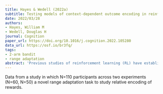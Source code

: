 ```yaml
---
title: Hayes & Wedell (2022a)
subtitle: Testing models of context-dependent outcome encoding in reinforcement learning
date: 2022/03/28
authors:
- Hayes, William M
- Wedell, Douglas H
journal: Cognition
paper_url: https://doi.org/10.1016/j.cognition.2022.105280
data_url: https://osf.io/br3fq/
tags:
- 2-arm bandit
- range adaptation
abstract: 'Previous studies of reinforcement learning (RL) have established that choice outcomes are encoded in a context-dependent fashion. Several computational models have been proposed to explain context-dependent encoding, including reference point centering and range adaptation models. The former assumes that outcomes are centered around a running estimate of the average reward in each choice context, while the latter assumes that outcomes are compared to the minimum reward and then scaled by an estimate of the range of outcomes in each choice context. However, there are other computational mechanisms that can explain context dependence in RL. In the present study, a frequency encoding model is introduced that assumes outcomes are evaluated based on their proportional rank within a sample of recently experienced outcomes from the local context. A range-frequency model is also considered that combines the range adaptation and frequency encoding mechanisms. We conducted two fully incentivized behavioral experiments using choice tasks for which the candidate models make divergent predictions. The results were most consistent with models that incorporate frequency or rank-based encoding. The findings from these experiments deepen our understanding of the underlying computational processes mediating context-dependent outcome encoding in human RL.'
---
```


Data from a study in which N=110 participants across two experiments (N=60, N=50) a novel range adaptation task to study relative encoding of rewards.
